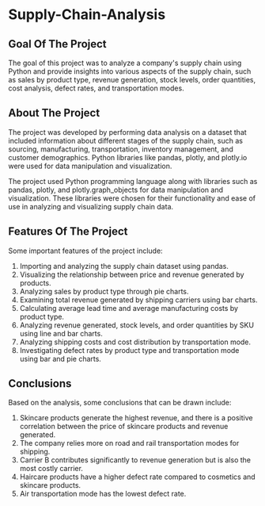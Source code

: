 # Supply-Chain-Analysis

## Goal Of The Project
The goal of this project was to analyze a company's supply chain using Python and provide insights into various aspects of the supply chain, such as sales by product type, revenue generation, stock levels, order quantities, cost analysis, defect rates, and transportation modes. 

## About The Project
The project was developed by performing data analysis on a dataset that included information about different stages of the supply chain, such as sourcing, manufacturing, transportation, inventory management, and customer demographics. Python libraries like pandas, plotly, and plotly.io were used for data manipulation and visualization.

The project used Python programming language along with libraries such as pandas, plotly, and plotly.graph_objects for data manipulation and visualization. These libraries were chosen for their functionality and ease of use in analyzing and visualizing supply chain data.

## Features Of The Project
Some important features of the project include:
1. Importing and analyzing the supply chain dataset using pandas.
2. Visualizing the relationship between price and revenue generated by products.
3. Analyzing sales by product type through pie charts.
4. Examining total revenue generated by shipping carriers using bar charts.
5. Calculating average lead time and average manufacturing costs by product type.
6. Analyzing revenue generated, stock levels, and order quantities by SKU using line and bar charts.
7. Analyzing shipping costs and cost distribution by transportation mode.
8. Investigating defect rates by product type and transportation mode using bar and pie charts.

## Conclusions
Based on the analysis, some conclusions that can be drawn include:

1. Skincare products generate the highest revenue, and there is a positive correlation between the price of skincare products and revenue generated.
2. The company relies more on road and rail transportation modes for shipping.
3. Carrier B contributes significantly to revenue generation but is also the most costly carrier.
4. Haircare products have a higher defect rate compared to cosmetics and skincare products.
5. Air transportation mode has the lowest defect rate.
